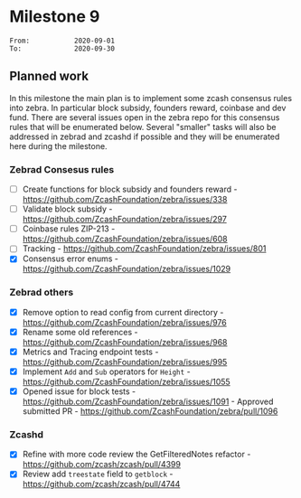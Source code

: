 # Milestone 9

```
From:           2020-09-01
To:             2020-09-30
```

## Planned work

In this milestone the main plan is to implement some zcash consensus rules into zebra. In particular block subsidy, founders reward, coinbase and dev fund. There are several issues open in the zebra repo for this consensus rules that will be enumerated below. Several "smaller" tasks will also be addressed in zebrad and zcashd if possible and they will be enumerated here during the milestone.

### Zebrad Consesus rules

- [ ] Create functions for block subsidy and founders reward - https://github.com/ZcashFoundation/zebra/issues/338
- [ ] Validate block subsidy - https://github.com/ZcashFoundation/zebra/issues/297
- [ ] Coinbase rules ZIP-213 - https://github.com/ZcashFoundation/zebra/issues/608
- [ ] Tracking - https://github.com/ZcashFoundation/zebra/issues/801
- [x] Consensus error enums - https://github.com/ZcashFoundation/zebra/issues/1029

### Zebrad others

- [x] Remove option to read config from current directory - https://github.com/ZcashFoundation/zebra/issues/976
- [x] Rename some old references - https://github.com/ZcashFoundation/zebra/issues/968
- [x] Metrics and Tracing endpoint tests - https://github.com/ZcashFoundation/zebra/issues/995
- [x] Implement `Add` and `Sub` operators for `Height` - https://github.com/ZcashFoundation/zebra/issues/1055
- [x] Opened issue for block tests - https://github.com/ZcashFoundation/zebra/issues/1091 - Approved submitted PR - https://github.com/ZcashFoundation/zebra/pull/1096

### Zcashd

- [x] Refine with more code review the GetFilteredNotes refactor - https://github.com/zcash/zcash/pull/4399
- [x] Review add `treestate` field to `getblock` - https://github.com/zcash/zcash/pull/4744

